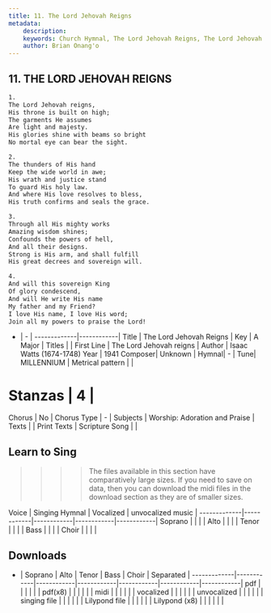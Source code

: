 ```yaml
---
title: 11. The Lord Jehovah Reigns
metadata:
    description: 
    keywords: Church Hymnal, The Lord Jehovah Reigns, The Lord Jehovah reigns, 
    author: Brian Onang'o
---
```



## 11. THE LORD JEHOVAH REIGNS

```txt
1.
The Lord Jehovah reigns, 
His throne is built on high; 
The garments He assumes 
Are light and majesty. 
His glories shine with beams so bright 
No mortal eye can bear the sight. 

2.
The thunders of His hand 
Keep the wide world in awe; 
His wrath and justice stand 
To guard His holy law. 
And where His love resolves to bless, 
His truth confirms and seals the grace. 

3.
Through all His mighty works 
Amazing wisdom shines; 
Confounds the powers of hell, 
And all their designs. 
Strong is His arm, and shall fulfill 
His great decrees and sovereign will. 

4.
And will this sovereign King 
Of glory condescend, 
And will He write His name 
My father and my Friend? 
I love His name, I love His word; 
Join all my powers to praise the Lord!

```

- |   -  |
-------------|------------|
Title | The Lord Jehovah Reigns |
Key | A Major |
Titles |  |
First Line | The Lord Jehovah reigns |
Author | Isaac Watts (1674-1748)
Year | 1941
Composer| Unknown |
Hymnal|  - |
Tune| MILLENNIUM |
Metrical pattern | |
# Stanzas | 4 |
Chorus | No |
Chorus Type | - |
Subjects | Worship: Adoration and Praise |
Texts |  |
Print Texts | 
Scripture Song |  |
  
## Learn to Sing

>>>> The files available in this section have comparatively large sizes. If you need to save on data, then you can download the midi files in the download section as they are of smaller sizes.

Voice |  Singing Hymnal | Vocalized | unvocalized music |
-------------|------------|------------|------------|------------|
Soprano | | | |
Alto | | | |
Tenor | | | |
Bass | | | |
Choir | | | |

## Downloads

- |  Soprano | Alto | Tenor | Bass | Choir | Separated |
-------------|------------|------------|------------|------------|------------|------------|
pdf | | | | | |
pdf(x8) | | | | | |
midi | | | | | |
vocalized | | | | | |
unvocalized | | | | | |
singing file | | | | | |
Lilypond file | | | | | |
Lilypond (x8) | | | | | |
  
